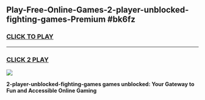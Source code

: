 
## Play-Free-Online-Games-2-player-unblocked-fighting-games-Premium #bk6fz
<h3>
<a href="https://premium.freeplayer.one?title=2-player-unblocked-fighting-games&ref=8M">CLICK TO PLAY</a></h3>
<hr>

<h3>
<a href="https://premium.freeplayer.one?title=2-player-unblocked-fighting-games&ref=8M">CLICK 2 PLAY</a>
  
</h3>

<a href="https://premium.freeplayer.one?title=2-player-unblocked-fighting-games&ref=8M"><img src="https://clearcache.store/games.png"></a>


**2-player-unblocked-fighting-games games unblocked: Your Gateway to Fun and Accessible Online Gaming**

